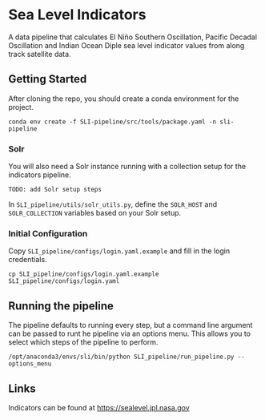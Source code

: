 # Sea Level Indicators

A data pipeline that calculates El Niño Southern Oscillation, Pacific Decadal Oscillation and Indian Ocean Diple sea level indicator values from along track satellite data.

## Getting Started
After cloning the repo, you should create a conda environment for the project.

```
conda env create -f SLI-pipeline/src/tools/package.yaml -n sli-pipeline
```

### Solr
You will also need a Solr instance running with a collection setup for the indicators pipeline.
```
TODO: add Solr setup steps
```
In `SLI_pipeline/utils/solr_utils.py`, define the `SOLR_HOST` and `SOLR_COLLECTION` variables based on your Solr setup.

### Initial Configuration
Copy `SLI_pipeline/configs/login.yaml.example` and fill in the login credentials. 
```
cp SLI_pipeline/configs/login.yaml.example SLI_pipeline/configs/login.yaml
```

## Running the pipeline

The pipeline defaults to running every step, but a command line argument can be passed to runt he pipeline via an options menu. This allows you to select which steps of the pipeline to perform.
```
/opt/anaconda3/envs/sli/bin/python SLI_pipeline/run_pipeline.py --options_menu
```

## Links
Indicators can be found at https://sealevel.jpl.nasa.gov